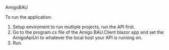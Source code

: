 AmigoBAU

To run the application:
1. Setup enviroment to run mutliple projects, run the API first.
2. Go to the program.cs file of the Amigo.BAU.Client blazor app and set the AmigoApiUri to whatever the local host your API is running on.
3. Run.
